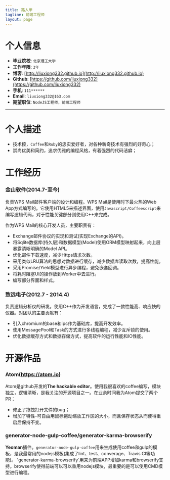 ```yaml
---
title: 路人甲
tagline: 前端工程师
layout: page
---
```


# 个人信息

* **毕业院校**: `北京理工大学`
* **工作年限**: `3年`
* **博客**: [http://liuxiong332.github.io](http://liuxiong332.github.io)
* **Github**: [https://github.com/liuxiong332](https://github.com/liuxiong332)
* **手机**: `111******`
* **Email**: `liuxiong332@163.com`
* **期望职位**: `NodeJS工程师，前端工程师`

----

# 个人描述
* 技术控，`Coffee`和`Ruby`的忠实爱好者，对各种新奇技术有强烈的好奇心；
* 崇尚优美和简约，追求优雅的编程风格，有着强烈的代码洁癖；

# 工作经历

### 金山软件(2014.7-至今)

负责WPS Mail邮件客户端的设计和编程。WPS Mail是使用时下最火热的Web App方式编写的。它使用HTML5来描述界面，使用`Javascript/Coffeescript`来编写逻辑代码，对于性能关键部分则使用C++来完成。

作为WPS Mail的核心开发人员，主要职责有：

* Exchange邮件协议的实现和测试(实现Exchange的API)。
* 将Sqlite数据库(持久层)和数据模型(Model)使用ORM模型映射起来，向上层暴露清晰明确的Model API。
* 优化邮件下载速度，减少Https请求次数。
* 采用类似LRU算法的思想对数据进行缓存，减少数据库读取次数，提高性能。
* 采用Promise/Yield模型进行异步编程，避免嵌套回调。
* 将耗时阻塞UI的操作放到Worker中去进行。
* 编写部分界面和样式。

### 致远电子(2012.7 - 2014.4)

负责逻辑分析仪的研发。使用C++作为开发语言，完成了一款性能高、响应快的仪器。对团队的主要贡献有：

* 引入chromium的base和ipc作为基础库，提高开发效率。
* 使用MessagePool和Task的方式进行多线程编程，减少互斥锁的使用。
* 优化数据缓存方式和数据存储方式，提高软件的运行性能和IO性能。

# 开源作品

### Atom(https://atom.io)

Atom是github开发的**The hackable editor**。使用我很喜欢的coffee编写，模块独立，逻辑清晰，是我关注的开源项目之一。在业余时间我为Atom提交了两个PR：

* 修正了拖拽打开文件的bug；
* 增加了特性-可自由用鼠标拖动缩放工作区的大小，而且保存状态从而使得重启后保持不变。

### generator-node-gulp-coffee/generator-karma-browserify

**Yeoman**插件。`generator-node-gulp-coffee`用来生成使用coffee和gulp的模板，是我最常用的nodejs模板(集成了lint、test、converage、Travis CI等功能)。
'generator-karma-browserify`用来为前端APP增加karma和browserify支持。browserify使得前端可以可以重用nodejs模块，最重要的是可以使用CMD模型进行编程。
